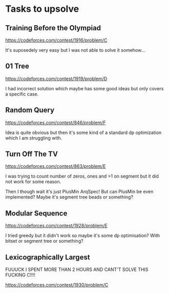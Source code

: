 # Tasks to upsolve

## Training Before the Olympiad
https://codeforces.com/contest/1916/problem/C

It's suposedely very easy but I was not able to solve it somehow...

## 01 Tree
https://codeforces.com/contest/1919/problem/D

I had incorrect solution which maybe has some good ideas but only covers a specific case.

## Random Query
https://codeforces.com/contest/846/problem/F

Idea is quite obvious but then it's some kind of a standard dp optimization which I am struggling with.

## Turn Off The TV
https://codeforces.com/contest/863/problem/E

I was trying to count number of zeros, ones and >1 on segment but it did not work for some reason.

Then I though wait it's just PlusMin ArqSpec! But can PlusMin be even implemented? Maybe it's segment tree beads or something?

## Modular Sequence 
https://codeforces.com/contest/1928/problem/E

I tried greedy but it didn't work so maybe it's some dp optimisation? With bitset or segment tree or something?

## Lexicographically Largest
FUUUCK I SPENT MORE THAN 2 HOURS AND CANT'T SOLVE THIS FUCKING C!!!!


https://codeforces.com/contest/1930/problem/C
